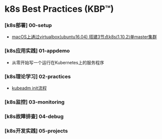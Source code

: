 # k8s Best Practices (KBP™)

### [k8s部署] 00-setup
   - [macOS上通过virtualbox(ubuntu16.04) 搭建3节点k8s(1.10.2)单master集群](00-setup/00_install_k8s_1.10.2_by_ubuntu16.04.md)

### [k8s应用实践] 01-appdemo
   - 从零开始写一个运行在Kubernetes上的服务程序

### [k8s理论学习] 02-practices
   - [kubeadm init流程](02-practices/00_kubeadm_init.md)

### [k8s监控] 03-monitoring

### [k8s故障排查] 04-debug 


### [k8s开发实践] 05-projects
